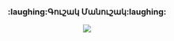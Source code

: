 
<h3><p align="center">:laughing:Գուշակ Մանուշակ:laughing:</p></h3>
<p align="center">
<img src="http://aparanblog.do.am/gowshakmanowshak.gif">
</p>
